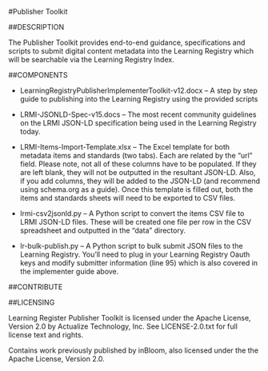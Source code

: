 #Publisher Toolkit

##DESCRIPTION

The Publisher Toolkit provides end-to-end guidance, specifications and scripts to submit digital content metadata into the Learning Registry which will be searchable via the Learning Registry Index.

##COMPONENTS

* LearningRegistryPublisherImplementerToolkit-v12.docx – A step by step guide to publishing into the Learning Registry using the provided scripts

* LRMI-JSONLD-Spec-v15.docs – The most recent community guidelines on the LRMI JSON-LD specification being used in the Learning Registry today.

* LRMI-Items-Import-Template.xlsx – The Excel template for both metadata items and standards (two tabs).  Each are related by the “url” field.  Please note, not all of these columns have to be populated.  If they are left blank, they will not be outputted in the resultant JSON-LD.  Also, if you add columns, they will be added to the JSON-LD (and recommend using schema.org as a guide).  Once this template is filled out, both the items and standards sheets will need to be exported to CSV files.

* lrmi-csv2jsonld.py – A Python script to convert the items CSV file to LRMI JSON-LD files.  These will be created one file per row in the CSV spreadsheet and outputted in the “data” directory.

* lr-bulk-publish.py – A Python script to bulk submit JSON files to the Learning Registry.  You’ll need to plug in your Learning Registry Oauth keys and modify submitter information (line 95) which is also covered in the implementer guide above.

##CONTRIBUTE

##LICENSING

Learning Register Publisher Toolkit is licensed under the Apache License, Version 2.0 by Actualize Technology, Inc. See LICENSE-2.0.txt for full license text and rights.

Contains work previously published by inBloom, also licensed under the the Apache License, Version 2.0.
